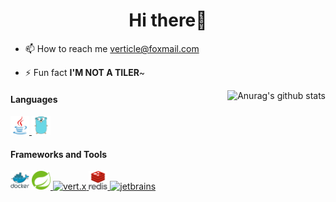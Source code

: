 <h1 align="center">Hi there👋</h1>

- 📫 How to reach me [verticle@foxmail.com](mailto:verticle@foxmail.com)
- ⚡ Fun fact **I'M NOT A TILER**~

  <img align="right" src="https://github-readme-stats.anuraghazra1.vercel.app/api?username=zf1976&count_private=true&show_icons=true&include_all_commits=true&theme=tokyonight" alt="Anurag's github stats" />

<h4 align="left">Languages</h4>
<p align="left">
<a href="https://adoptopenjdk.net/" target="_blank"><img src="https://raw.githubusercontent.com/devicons/devicon/master/icons/java/java-original.svg" alt="java" width="30" height="30"/> </a> 
<!-- <a href="https://www.rust-lang.org/" target="_blank"> <img src="http://rust-lang.org/logos/rust-logo-32x32.png" alt="rust" width="30" height="30"/> </a>   -->
<a href="https://golang.org" target="_blank"> <img src="https://raw.githubusercontent.com/devicons/devicon/master/icons/go/go-original.svg" alt="go" width="30" height="30"/> </a> 
</p>


<h4 align="left">Frameworks and Tools</h4>
<p align="left">
<a href="https://www.docker.com/" target="_blank"> <img src="https://raw.githubusercontent.com/devicons/devicon/master/icons/docker/docker-original-wordmark.svg" alt="docker" width="30" height="30"/></a> <a href="https://spring.io/" target="_blank"> <img src="https://raw.githubusercontent.com/devicons/devicon/master/icons/spring/spring-original.svg" alt="spring" width="30" height="30"/> </a><a href="https://vertx.io/" target="_blank"> <img src="https://vertx.io/favicons/favicon.ico" alt="vert.x" width="30" height="30"/> </a> <a href="https://redis.io" target="_blank"> <img src="https://raw.githubusercontent.com/devicons/devicon/master/icons/redis/redis-original-wordmark.svg" alt="redis" width="30" height="30"/> </a> <a href="https://www.jetbrains.com/"
target="_blank"> <img src="https://www.jetbrains.com/company/brand/img/logo1.svg" style="background:write" alt="jetbrains" width="30" height="30"/> </a> </p>
